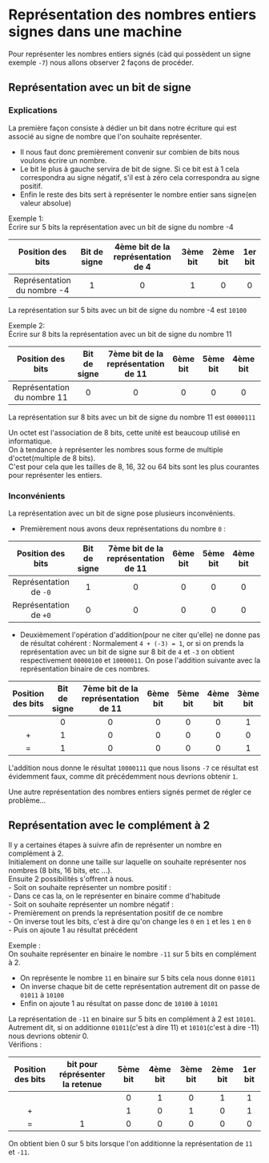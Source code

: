 # Représentation des nombres entiers signes dans une machine  

Pour représenter les nombres entiers signés (càd qui possèdent un signe exemple `-7`) nous allons observer 2 façons de procéder.  

## Représentation avec un bit de signe  

### Explications  

La première façon consiste à dédier un bit dans notre écriture qui est associé au signe de nombre que l'on souhaite représenter.   

- Il nous faut donc premièrement convenir sur combien de bits nous voulons écrire un nombre.   
- Le bit le plus à gauche servira de bit de signe. Si ce bit est à 1 cela correspondra au signe négatif, s'il est à zéro cela correspondra au signe positif.  
- Enfin le reste des bits sert à représenter le nombre entier sans signe(en valeur absolue)  
 
Exemple 1:       
Écrire sur 5 bits la représentation avec un bit de signe du nombre -4   

|      Position des bits      | Bit de signe | 4ème bit de la représentation de 4 | 3ème bit | 2ème bit | 1er bit |
| :-------------------------: | :----------: | :--------------------------------: | :------: | :------: | :-----: |
| Représentation du nombre -4 |      1       |                 0                  |    1     |    0     |    0    |

La représentation sur 5 bits avec un bit de signe du nombre -4 est `10100`  


Exemple 2:       
Écrire sur 8 bits la représentation avec un bit de signe du nombre 11     

|      Position des bits      | Bit de signe | 7ème bit de la représentation de 11 | 6ème bit | 5ème bit | 4ème bit | 3ème bit | 2ème bit | 1er bit |
| :-------------------------: | :----------: | :---------------------------------: | :------: | :------: | :------: | :------: | :------: | :-----: |
| Représentation du nombre 11 |      0       |                  0                  |    0     |    0     |    0     |    1     |    1     |    1    |

La représentation sur 8 bits avec un bit de signe du nombre 11 est `00000111`  


Un octet est l'association de 8 bits, cette unité est beaucoup utilisé en informatique.  
On à tendance à représenter les nombres sous forme de multiple d'octet(multiple de 8 bits).  
C'est pour cela que les tailles de 8, 16, 32 ou 64 bits sont les plus courantes pour représenter les entiers.  

### Inconvénients  
La représentation avec un bit de signe pose plusieurs inconvénients.

- Premièrement nous avons deux représentations du nombre `0` :

|   Position des bits    | Bit de signe | 7ème bit de la représentation de 11 | 6ème bit | 5ème bit | 4ème bit | 3ème bit | 2ème bit | 1er bit |
| :--------------------: | :----------: | :---------------------------------: | :------: | :------: | :------: | :------: | :------: | :-----: |
| Représentation de `-0` |      1       |                  0                  |    0     |    0     |    0     |    0     |    0     |    0    |
| Représentation de `+0` |      0       |                  0                  |    0     |    0     |    0     |    0     |    0     |    0    |


- Deuxièmement l'opération d'addition(pour ne citer qu'elle) ne donne pas de résultat cohérent :
Normalement `4 + (-3) = 1`, or si on prends la représentation avec un bit de signe sur 8 bit de `4` et `-3` on obtient respectivement `00000100` et `10000011`. 
On pose l'addition suivante avec la représentation binaire de ces nombres. 

| Position des bits | Bit de signe | 7ème bit de la représentation de 11 | 6ème bit | 5ème bit | 4ème bit | 3ème bit | 2ème bit | 1er bit |
| :---------------: | :----------: | :---------------------------------: | :------: | :------: | :------: | :------: | :------: | :-----: |
|                   |      0       |                  0                  |    0     |    0     |    0     |    1     |    0     |    0    |
|         +         |      1       |                  0                  |    0     |    0     |    0     |    0     |    1     |    1    |
|         =         |      1       |                  0                  |    0     |    0     |    0     |    1     |    1     |    1    |

L'addition nous donne le résultat `10000111` que nous lisons `-7` ce résultat est évidemment faux, comme dit précédemment nous devrions obtenir `1`.  


Une autre représentation des nombres entiers signés permet de régler ce problème...



## Représentation avec le complément à 2  

Il y a certaines étapes à suivre afin de représenter un nombre en complément à 2.  
Initialement on donne une taille sur laquelle on souhaite représenter nos nombres (8 bits, 16 bits, etc ...).    
Ensuite 2 possibilités s'offrent à nous.  
    - Soit on souhaite représenter un nombre positif :    
      - Dans ce cas la, on le représenter en binaire comme d'habitude    
    - Soit on souhaite représenter un nombre négatif :   
      - Premièrement on prends la représentation positif de ce nombre   
      - On inverse tout les bits, c'est à dire qu'on change les `0` en `1` et les `1` en `0`    
      - Puis on ajoute 1 au résultat précédent  

Exemple :  
On souhaite représenter en binaire le nombre `-11` sur 5 bits en complément à 2.    

- On représente le nombre `11` en binaire sur 5 bits cela nous donne `01011`    
- On inverse chaque bit de cette représentation autrement dit on passe de `01011` à `10100`   
- Enfin on ajoute 1 au résultat on passe donc de `10100` à `10101`  

La représentation de `-11` en binaire sur 5 bits en complément à 2 est `10101`.      
Autrement dit, si on additionne `01011`(c'est à dire 11) et `10101`(c'est à dire -11) nous devrions obtenir 0.    
Vérifions :  



| Position des bits | bit pour réprésenter la retenue | 5ème bit | 4ème bit | 3ème bit | 2ème bit | 1er bit |
| :---------------: | :-----------------------------: | :------: | :------: | :------: | :------: | :-----: |
|                   |                                 |    0     |    1     |    0     |    1     |    1    |
|         +         |                                 |    1     |    0     |    1     |    0     |    1    |
|         =         |                1                |    0     |    0     |    0     |    0     |    0    |

On obtient bien 0 sur 5 bits lorsque l'on additionne la représentation de `11` et `-11`.  
